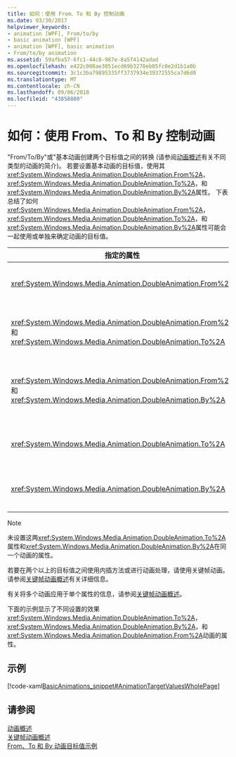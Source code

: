 ```yaml
---
title: 如何：使用 From、To 和 By 控制动画
ms.date: 03/30/2017
helpviewer_keywords:
- animation [WPF], From/to/by
- basic animation [WPF]
- animation [WPF], basic animation
- From/to/by animation
ms.assetid: 59afba57-6fc1-44c8-987e-8a5f4142adad
ms.openlocfilehash: e422c008ae3051ecd69b3278eb05fc0e2d1b1a0b
ms.sourcegitcommit: 3c1c3ba79895335ff3737934e39372555ca7d6d0
ms.translationtype: MT
ms.contentlocale: zh-CN
ms.lasthandoff: 09/06/2018
ms.locfileid: "43858800"
---
```

# <a name="how-to-control-an-animation-using-from-to-and-by"></a>如何：使用 From、To 和 By 控制动画
"From/To/By"或"基本动画创建两个目标值之间的转换 (请参阅[动画概述](../../../../docs/framework/wpf/graphics-multimedia/animation-overview.md)有关不同类型的动画的简介)。 若要设置基本动画的目标值，使用其<xref:System.Windows.Media.Animation.DoubleAnimation.From%2A>， <xref:System.Windows.Media.Animation.DoubleAnimation.To%2A>，和<xref:System.Windows.Media.Animation.DoubleAnimation.By%2A>属性。  下表总结了如何<xref:System.Windows.Media.Animation.DoubleAnimation.From%2A>， <xref:System.Windows.Media.Animation.DoubleAnimation.To%2A>，和<xref:System.Windows.Media.Animation.DoubleAnimation.By%2A>属性可能会一起使用或单独来确定动画的目标值。  
  
|指定的属性|产生的行为|  
|--------------------------|------------------------|  
|<xref:System.Windows.Media.Animation.DoubleAnimation.From%2A>|从指定的值的动画<xref:System.Windows.Media.Animation.DoubleAnimation.From%2A>属性进行动画处理的属性的基值或前一个动画的输出值，具体取决于前一个动画的配置方式。|  
|<xref:System.Windows.Media.Animation.DoubleAnimation.From%2A> 和 <xref:System.Windows.Media.Animation.DoubleAnimation.To%2A>|从指定的值的动画<xref:System.Windows.Media.Animation.DoubleAnimation.From%2A>属性设置为指定的值<xref:System.Windows.Media.Animation.DoubleAnimation.To%2A>属性。|  
|<xref:System.Windows.Media.Animation.DoubleAnimation.From%2A> 和 <xref:System.Windows.Media.Animation.DoubleAnimation.By%2A>|从指定的值的动画<xref:System.Windows.Media.Animation.DoubleAnimation.From%2A>之和指定的值的属性<xref:System.Windows.Media.Animation.DoubleAnimation.From%2A>和<xref:System.Windows.Media.Animation.DoubleAnimation.By%2A>属性。|  
|<xref:System.Windows.Media.Animation.DoubleAnimation.To%2A>|动画继续处理从经过动画处理的属性的基值或前一个动画的输出值与指定的值<xref:System.Windows.Media.Animation.DoubleAnimation.To%2A>属性。|  
|<xref:System.Windows.Media.Animation.DoubleAnimation.By%2A>|动画从要进行动画处理的属性的基值或前一个动画的输出值和指定的值的总和值<xref:System.Windows.Media.Animation.DoubleAnimation.By%2A>属性。|  
  
> [!NOTE]
>  未设置这两<xref:System.Windows.Media.Animation.DoubleAnimation.To%2A>属性和<xref:System.Windows.Media.Animation.DoubleAnimation.By%2A>在同一个动画的属性。  
  
 若要在两个以上的目标值之间使用内插方法或进行动画处理，请使用关键帧动画。 请参阅[关键帧动画概述](../../../../docs/framework/wpf/graphics-multimedia/key-frame-animations-overview.md)有关详细信息。  
  
 有关将多个动画应用于单个属性的信息，请参阅[关键帧动画概述](../../../../docs/framework/wpf/graphics-multimedia/key-frame-animations-overview.md)。  
  
 下面的示例显示了不同设置的效果<xref:System.Windows.Media.Animation.DoubleAnimation.To%2A>， <xref:System.Windows.Media.Animation.DoubleAnimation.By%2A>，和<xref:System.Windows.Media.Animation.DoubleAnimation.From%2A>动画的属性。  
  
## <a name="example"></a>示例  
 [!code-xaml[BasicAnimations_snippet#AnimationTargetValuesWholePage](../../../../samples/snippets/csharp/VS_Snippets_Wpf/BasicAnimations_snippet/CS/AnimationTargetValuesExample.xaml#animationtargetvalueswholepage)]  
  
## <a name="see-also"></a>请参阅  
 [动画概述](../../../../docs/framework/wpf/graphics-multimedia/animation-overview.md)  
 [关键帧动画概述](../../../../docs/framework/wpf/graphics-multimedia/key-frame-animations-overview.md)  
 [From、To 和 By 动画目标值示例](https://go.microsoft.com/fwlink/?LinkID=159988)
